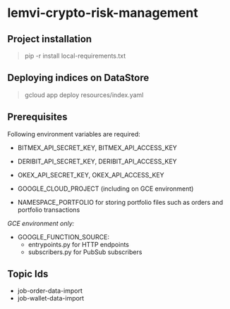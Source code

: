 # lemvi-crypto-risk-management

## Project installation
> pip -r install local-requirements.txt

## Deploying indices on DataStore
> gcloud app deploy resources/index.yaml

## Prerequisites
Following environment variables are required:
- BITMEX_API_SECRET_KEY, BITMEX_API_ACCESS_KEY
- DERIBIT_API_SECRET_KEY, DERIBIT_API_ACCESS_KEY
- OKEX_API_SECRET_KEY, OKEX_API_ACCESS_KEY

- GOOGLE_CLOUD_PROJECT (including on GCE environment)
- NAMESPACE_PORTFOLIO for storing portfolio files such as orders and portfolio transactions

*GCE environment only:*
- GOOGLE_FUNCTION_SOURCE:
  - entrypoints.py for HTTP endpoints
  - subscribers.py for PubSub subscribers

## Topic Ids
- job-order-data-import
- job-wallet-data-import
